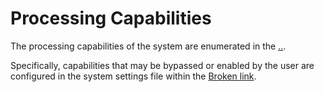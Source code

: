 # Processing Capabilities

The processing capabilities of the system are enumerated in the [..](../ "mention").&#x20;

Specifically, capabilities that may be bypassed or enabled by the user are configured in the system settings file within the [Broken link](broken-reference "mention").&#x20;

